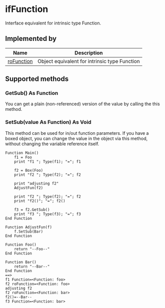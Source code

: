 ifFunction
==========

Interface equivalent for intrinsic type Function.

Implemented by
--------------

| Name | Description |
| --- | --- |
| [roFunction](/docs/references/brightscript/components/rofunction.md "roFunction") | Object equivalent for intrinsic type Function |

Supported methods
-----------------

### GetSub() As Function

You can get a plain (non-referenced) version of the value by calling the this method.

### SetSub(value As Function) As Void

This method can be used for in/out function parameters. If you have a boxed object, you can change the value in the object via this method, without changing the variable reference itself.

    Function Main()
        f1 = Foo
        print "f1 "; Type(f1); "="; f1
    
        f2 = Box(Foo)
        print "f2 "; Type(f2); "="; f2
    
        print "adjusting f2"
        AdjustFun(f2)
    
        print "f2 "; Type(f2); "="; f2
        print "f2()"; "="; f2()
    
        f3 = f2.GetSub()
        print "f3 "; Type(f3); "="; f3
    End Function
    
    Function AdjustFun(f)
        f.SetSub(Bar)
    End Function
    
    Function Foo()
        return "--Foo--"
    End Function
    
    Function Bar()
        return "--Bar--"
    End Function
    ==>
    f1 Function=<Function: foo>
    f2 roFunction=<Function: foo>
    adjusting f2
    f2 roFunction=<Function: bar>
    f2()=--Bar--
    f3 Function=<Function: bar>